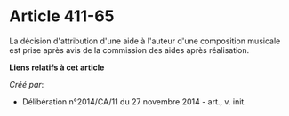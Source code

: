 # Article 411-65

La décision d'attribution d'une aide à l'auteur d'une composition musicale est prise après avis de la commission des aides
après réalisation.

**Liens relatifs à cet article**

_Créé par_:

  - Délibération n°2014/CA/11 du 27 novembre 2014 - art., v. init.
